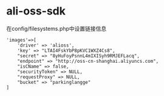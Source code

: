 # ali-oss-sdk
在config/filesystems.php中设置链接信息

    'images'=>[
        'driver' => 'alioss',
        'key' => "LTAI4FskYbP8pKVC1WXZ4Cs8",
        "secret" => "8yHuFoyPsnnL4mIXISyh9RMJEFLacq",
        "endpoint" => "http://oss-cn-shanghai.aliyuncs.com",
        "isCName" => false,
        "securityToken" => NULL,
        "requestProxy" => NULL,
        "bucket" => "parkinglangge"
    ]
